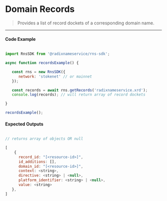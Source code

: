 # Domain Records

> Provides a list of record dockets of a corresponding domain name.

---

<!-- tabs:start -->

#### **Code Example**

```js

import RnsSDK from '@radixnameservice/rns-sdk';

async function recordsExample() {

   const rns = new RnsSDK({
      network: 'stokenet' // or mainnet
   });

   const records = await rns.getRecords('radixnameservice.xrd');
   console.log(records); // will return array of record dockets

}

recordsExample();

```

#### **Expected Outputs**

```js

// returns array of objects OR null

[
    {
      record_id: "[<resource-id>]",
      id_additions: [],
      domain_id: "[<resource-id>]",
      context: <string>,
      directive: <string> | <null>,
      platform_identifier: <string> | <null>,
      value: <string>
   },
]

```

<!-- tabs:end -->